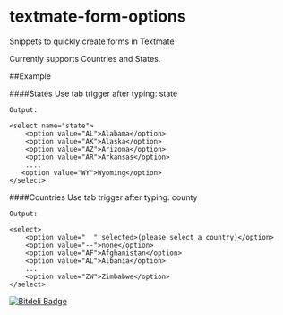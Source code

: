 textmate-form-options
=====================

Snippets to quickly create forms in Textmate

Currently supports Countries and States.

##Example 

####States
Use tab trigger after typing: state
```
Output: 

<select name="state">
    <option value="AL">Alabama</option>
    <option value="AK">Alaska</option>
    <option value="AZ">Arizona</option>
    <option value="AR">Arkansas</option>
    .... 
   <option value="WY">Wyoming</option>
</select>
```

####Countries
Use tab trigger after typing: county

```
Output: 

<select>
    <option value="  " selected>(please select a country)</option>
    <option value="--">none</option>
    <option value="AF">Afghanistan</option>
    <option value="AL">Albania</option>
    ...
    <option value="ZW">Zimbabwe</option>
</select>
```


[![Bitdeli Badge](https://d2weczhvl823v0.cloudfront.net/bingeboy/textmate-form-options/trend.png)](https://bitdeli.com/free "Bitdeli Badge")


